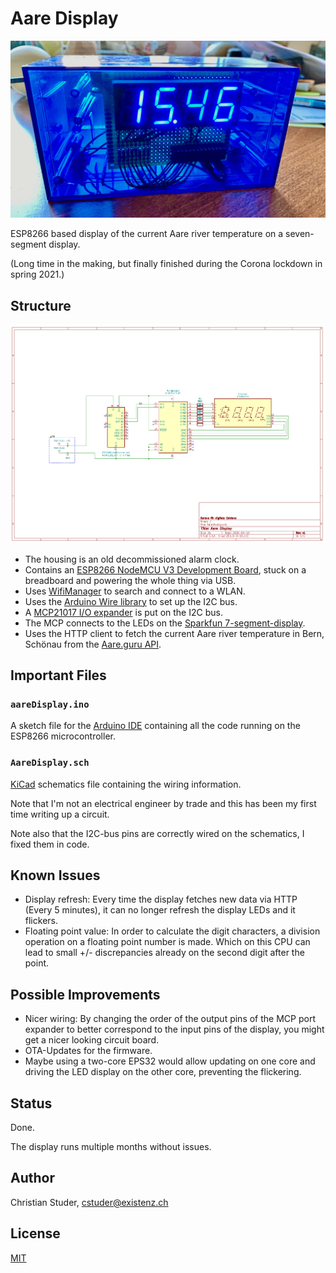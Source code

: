 # Aare Display

![Aare Display: Finished build](images/aaredisplay.jpeg)

ESP8266 based display of the current Aare river temperature on a seven-segment display.

(Long time in the making, but finally finished during the Corona lockdown in spring 2021.)

## Structure

![Aare Display: Schematics](images/schematics.png)

- The housing is an old decommissioned alarm clock.
- Contains an [ESP8266 NodeMCU V3 Development Board](https://en.wikipedia.org/wiki/NodeMCU), stuck on a breadboard and powering the whole thing via USB.
- Uses [WifiManager](https://github.com/tzapu/WiFiManager) to search and connect to a WLAN.
- Uses the [Arduino Wire library](https://www.arduino.cc/en/Reference/Wire) to set up the I2C bus.
- A [MCP21017 I/O expander](https://www.microchip.com/wwwproducts/en/MCP23017) is put on the I2C bus.
- The MCP connects to the LEDs on the [Sparkfun 7-segment-display](https://www.sparkfun.com/products/11408).
- Uses the HTTP client to fetch the current Aare river temperature in Bern, Schönau from the [Aare.guru API](https://aareguru.existenz.ch).

## Important Files

### `aareDisplay.ino`

A sketch file for the [Arduino IDE](https://www.arduino.cc/en/software) containing all the code running on the ESP8266 microcontroller.

### `AareDisplay.sch`

[KiCad](https://kicad.org) schematics file containing the wiring information.

Note that I'm not an electrical engineer by trade and this has been my first time writing up a circuit.

Note also that the I2C-bus pins are correctly wired on the schematics, I fixed them in code.

## Known Issues

- Display refresh: Every time the display fetches new data via HTTP (Every 5 minutes), it can no longer refresh the display LEDs and it flickers.
- Floating point value: In order to calculate the digit characters, a division operation on a floating point number is made. Which on this CPU can lead to small +/- discrepancies already on the second digit after the point.

## Possible Improvements

- Nicer wiring: By changing the order of the output pins of the MCP port expander to better correspond to the input pins of the display, you might get a nicer looking circuit board.
- OTA-Updates for the firmware.
- Maybe using a two-core EPS32 would allow updating on one core and driving the LED display on the other core, preventing the flickering.

## Status

Done.

The display runs multiple months without issues.

## Author

Christian Studer, <cstuder@existenz.ch>

## License

[MIT](LICENSE)
